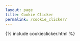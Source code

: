 ```yaml
---
layout: page
title: Cookie Clicker
permalink: /cookie_clicker/
---
```


{% include cookieclicker.html %}